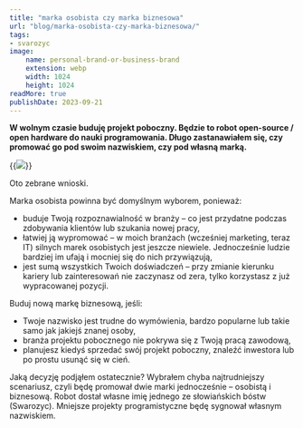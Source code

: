 ```yaml
---
title: "marka osobista czy marka biznesowa"
url: "blog/marka-osobista-czy-marka-biznesowa/"
tags:
- svarozyc
image:
    name: personal-brand-or-business-brand
    extension: webp
    width: 1024
    height: 1024
readMore: true
publishDate: 2023-09-21
---
```

**W wolnym czasie buduję projekt poboczny. Będzie to robot open-source / open hardware do nauki programowania. Długo zastanawiałem się, czy promować go pod swoim nazwiskiem, czy pod własną marką.**
<!--more-->
{{<image src="personal-brand-or-business-brand.webp" caption="personal brand or business brand" displayCaption="false">}}

Oto zebrane wnioski.

Marka osobista powinna być domyślnym wyborem, ponieważ:
- buduje Twoją rozpoznawialność w branży – co jest przydatne podczas zdobywania klientów lub szukania nowej pracy,
- łatwiej ją wypromować – w moich branżach (wcześniej marketing, teraz IT) silnych marek osobistych jest jeszcze niewiele. Jednocześnie ludzie bardziej im ufają i mocniej się do nich przywiązują,
- jest sumą wszystkich Twoich doświadczeń – przy zmianie kierunku kariery lub zainteresowań nie zaczynasz od zera, tylko korzystasz z już wypracowanej pozycji.

Buduj nową markę biznesową, jeśli:
- Twoje nazwisko jest trudne do wymówienia, bardzo popularne lub takie samo jak jakiejś znanej osoby,
- branża projektu pobocznego nie pokrywa się z Twoją pracą zawodową,
- planujesz kiedyś sprzedać swój projekt poboczny, znaleźć inwestora lub po prostu usunąć się w cień.

Jaką decyzję podjąłem ostatecznie? Wybrałem chyba najtrudniejszy scenariusz, czyli będę promował dwie marki jednocześnie – osobistą i biznesową. Robot dostał własne imię jednego ze słowiańskich bóstw (Swarozyc). Mniejsze projekty programistyczne będę sygnował własnym nazwiskiem.